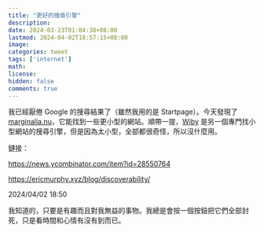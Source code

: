```yaml
---
title: "更好的搜尋引擎"
description: 
date: 2024-03-23T01:04:38+08:00
lastmod: 2024-04-02T18:57:15+08:00
image: 
categories: tweet
tags: ['internet']
math: 
license: 
hidden: false
comments: true
---
```


我已經厭倦 Google 的搜尋結果了（雖然我用的是 Startpage）。今天發現了 [marginalia.nu](https://search.marginalia.nu)，它能找到一些更小型的網站。順帶一提，[Wiby](https://wiby.org) 是另一個專門找小型網站的搜尋引擎，但是因為太小型，全部都很奇怪，所以沒什麼用。 

鏈接：

https://news.ycombinator.com/item?id=28550764

https://ericmurphy.xyz/blog/discoverability/

2024/04/02 18:50

我知道的，只要是有趣而且對我無益的事物。我總是會按一個按鈕把它們全部封死，只是看時間和心情有沒有到而已。

